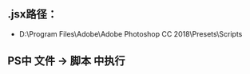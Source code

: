 ## .jsx路径：
- D:\Program Files\Adobe\Adobe Photoshop CC 2018\Presets\Scripts

## PS中 **文件 -> 脚本** 中执行